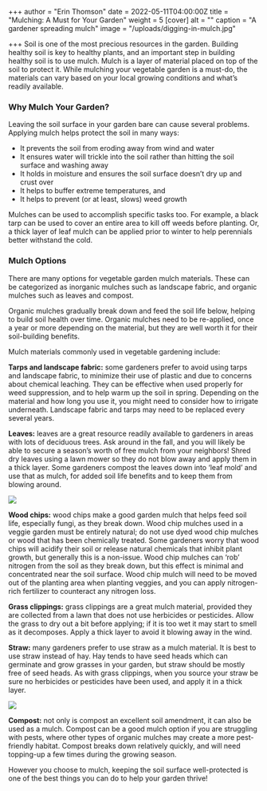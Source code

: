 +++
author = "Erin Thomson"
date = 2022-05-11T04:00:00Z
title = "Mulching: A Must for Your Garden"
weight = 5
[cover]
alt = ""
caption = "A gardener spreading mulch"
image = "/uploads/digging-in-mulch.jpg"

+++
Soil is one of the most precious resources in the garden. Building healthy soil is key to healthy plants, and an important step in building healthy soil is to use mulch. Mulch is a layer of material placed on top of the soil to protect it. While mulching your vegetable garden is a must-do, the materials can vary based on your local growing conditions and what’s readily available.

### Why Mulch Your Garden?

Leaving the soil surface in your garden bare can cause several problems. Applying mulch helps protect the soil in many ways:

* It prevents the soil from eroding away from wind and water
* It ensures water will trickle into the soil rather than hitting the soil surface and washing away
* It holds in moisture and ensures the soil surface doesn’t dry up and crust over
* It helps to buffer extreme temperatures, and
* It helps to prevent (or at least, slows) weed growth

Mulches can be used to accomplish specific tasks too. For example, a black tarp can be used to cover an entire area to kill off weeds before planting. Or, a thick layer of leaf mulch can be applied prior to winter to help perennials better withstand the cold.

### Mulch Options

There are many options for vegetable garden mulch materials. These can be categorized as inorganic mulches such as landscape fabric, and organic mulches such as leaves and compost.

Organic mulches gradually break down and feed the soil life below, helping to build soil health over time. Organic mulches need to be re-applied, once a year or more depending on the material, but they are well worth it for their soil-building benefits.

Mulch materials commonly used in vegetable gardening include:

**Tarps and landscape fabric:** some gardeners prefer to avoid using tarps and landscape fabric, to minimize their use of plastic and due to concerns about chemical leaching. They can be effective when used properly for weed suppression, and to help warm up the soil in spring. Depending on the material and how long you use it, you might need to consider how to irrigate underneath. Landscape fabric and tarps may need to be replaced every several years.

**Leaves:** leaves are a great resource readily available to gardeners in areas with lots of deciduous trees. Ask around in the fall, and you will likely be able to secure a season’s worth of free mulch from your neighbors! Shred dry leaves using a lawn mower so they do not blow away and apply them in a thick layer. Some gardeners compost the leaves down into ‘leaf mold’ and use that as mulch, for added soil life benefits and to keep them from blowing around.

![](/uploads/lettuce-in-leaves.jpg)

**Wood chips:** wood chips make a good garden mulch that helps feed soil life, especially fungi, as they break down. Wood chip mulches used in a veggie garden must be entirely natural; do not use dyed wood chip mulches or wood that has been chemically treated. Some gardeners worry that wood chips will acidify their soil or release natural chemicals that inhibit plant growth, but generally this is a non-issue. Wood chip mulches can ‘rob’ nitrogen from the soil as they break down, but this effect is minimal and concentrated near the soil surface. Wood chip mulch will need to be moved out of the planting area when planting veggies, and you can apply nitrogen-rich fertilizer to counteract any nitrogen loss.

**Grass clippings:** grass clippings are a great mulch material, provided they are collected from a lawn that does not use herbicides or pesticides. Allow the grass to dry out a bit before applying; if it is too wet it may start to smell as it decomposes. Apply a thick layer to avoid it blowing away in the wind.

**Straw:** many gardeners prefer to use straw as a mulch material. It is best to use straw instead of hay. Hay tends to have seed heads which can germinate and grow grasses in your garden, but straw should be mostly free of seed heads. As with grass clippings, when you source your straw be sure no herbicides or pesticides have been used, and apply it in a thick layer.

![](/uploads/cabbage-in-straw.jpg)

**Compost:** not only is compost an excellent soil amendment, it can also be used as a mulch. Compost can be a good mulch option if you are struggling with pests, where other types of organic mulches may create a more pest-friendly habitat. Compost breaks down relatively quickly, and will need topping-up a few times during the growing season.

However you choose to mulch, keeping the soil surface well-protected is one of the best things you can do to help your garden thrive!